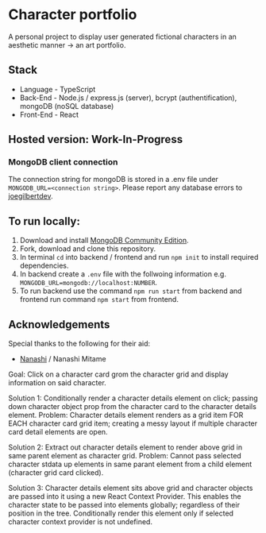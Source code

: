 # Character portfolio

A personal project to display user generated fictional characters in an aesthetic manner -> an art portfolio.

## Stack

- Language - TypeScript
- Back-End - Node.js / express.js (server), bcrypt (authentification), mongoDB (noSQL database)
- Front-End - React

## Hosted version: Work-In-Progress

### MongoDB client connection

The connection string for mongoDB is stored in a .env file under `MONGODB_URL=<connection string>`. Please report any database errors to [joegilbertdev](https://github.com/joeglDev).

## To run locally:

1. Download and install [MongoDB Community Edition](https://www.mongodb.com/docs/manual/administration/install-community/).
2. Fork, download and clone this repository.
3. In terminal `cd` into backend / frontend and run `npm init` to install required dependencies.
4. In backend create a `.env` file with the follwoing information e.g. `MONGODB_URL=mongodb://localhost:NUMBER`.
5. To run backend use the command `npm run start` from backend and frontend run command `npm start` from frontend.

## Acknowledgements

Special thanks to the following for their aid:
- [Nanashi](https://github.com/Mitame) / Nanashi Mitame 



Goal: Click on a character card grom the character grid and display information on said character.

Solution 1: Conditionally render a character details element on click; passing down character object prop from the character card to the character details element.
Problem: Character details element renders as a grid item FOR EACH character card grid item; creating a messy layout if multiple character card detail elements are open.

Solution 2: Extract out character details element to render above grid in same parent element as character grid.
Problem: Cannot pass selected character stdata up elements in same parant element from a child element (character grid card clicked). 

Solution 3: Character details element sits above grid and character objects are passed into it using a new React Context Provider. This enables the character state to be passed into elements globally; regardless of their position in the tree. Conditionally render this element only if selected character context provider is not undefined.